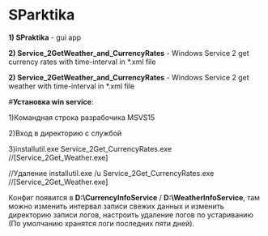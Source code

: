 SParktika
=====================

**1) SPraktika** - gui app

**2) Service_2GetWeather_and_CurrencyRates** - Windows Service 2 get currency rates with time-interval in *.xml file

**2) Service_2GetWeather_and_CurrencyRates** - Windows Service 2 get weather with time-interval in *.xml file

  #**Установка win service**:
  
  1)Командная строка разрабочика MSVS15
  
  2)Вход в директорию с службой
  
  3)installutil.exe Service_2Get_CurrencyRates.exe //[Service_2Get_Weather.exe]
  
  //Удаление installutil.exe /u Service_2Get_CurrencyRates.exe //[Service_2Get_Weather.exe]
  
  Конфиг появится в **D:\CurrencyInfoService** / **D:\WeatherInfoService**, там можно изменить интервал записи свежих данных и изменить директорию записи логов, настроить удаление логов по устариванию (По умолчанию хранятся логи последних пяти дней).


